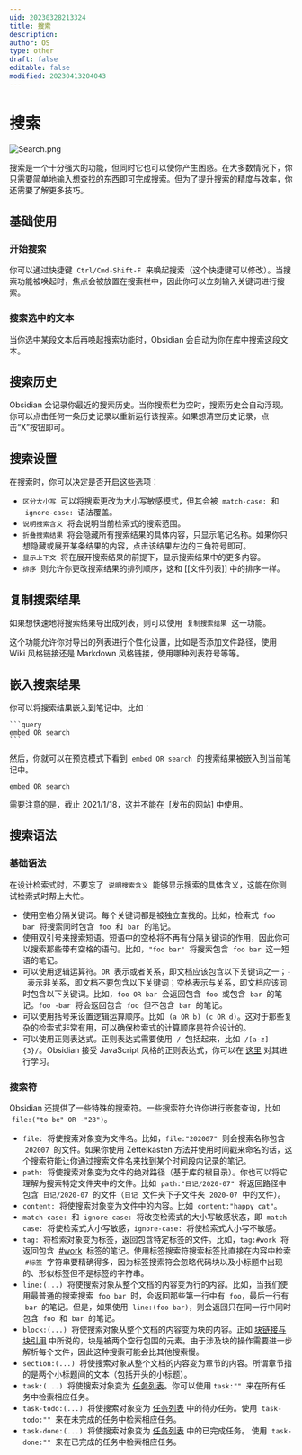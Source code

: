 ```yaml
---
uid: 20230328213324
title: 搜索
description: 
author: OS
type: other
draft: false
editable: false
modified: 20230413204043
---
```


# 搜索

![Search.png](https://s1.vika.cn/space/2023/03/15/b3e6b41187d642efb57848c68dcdb332)

搜索是一个十分强大的功能，但同时它也可以使你产生困惑。在大多数情况下，你只需要简单地输入想查找的东西即可完成搜索。但为了提升搜索的精度与效率，你还需要了解更多技巧。

## 基础使用

### 开始搜索

你可以通过快捷键  `Ctrl/Cmd-Shift-F`  来唤起搜索（这个快捷键可以修改）。当搜索功能被唤起时，焦点会被放置在搜索栏中，因此你可以立刻输入关键词进行搜索。

### 搜索选中的文本

当你选中某段文本后再唤起搜索功能时，Obsidian 会自动为你在库中搜索这段文本。

## 搜索历史

Obsidian 会记录你最近的搜索历史。当你搜索栏为空时，搜索历史会自动浮现。你可以点击任何一条历史记录以重新运行该搜索。如果想清空历史记录，点击“X”按钮即可。

## 搜索设置

在搜索时，你可以决定是否开启这些选项：

- `区分大小写`  可以将搜索更改为大小写敏感模式，但其会被  `match-case:`  和  `ignore-case:`  语法覆盖。
- `说明搜索含义`  将会说明当前检索式的搜索范围。
- `折叠搜索结果`  将会隐藏所有搜索结果的具体内容，只显示笔记名称。如果你只想隐藏或展开某条结果的内容，点击该结果左边的三角符号即可。
- `显示上下文`  将在展开搜索结果的前提下，显示搜索结果中的更多内容。
- `排序`  则允许你更改搜索结果的排列顺序，这和 [[文件列表]] 中的排序一样。

## 复制搜索结果

如果想快速地将搜索结果导出成列表，则可以使用  `复制搜索结果`  这一功能。

这个功能允许你对导出的列表进行个性化设置，比如是否添加文件路径，使用 Wiki 风格链接还是 Markdown 风格链接，使用哪种列表符号等等。

## 嵌入搜索结果

你可以将搜索结果嵌入到笔记中。比如：

````
```query
embed OR search
```
````

然后，你就可以在预览模式下看到  `embed OR search`  的搜索结果被嵌入到当前笔记中。

```query
embed OR search
```

需要注意的是，截止 2021/1/18，这并不能在  [发布的网站] 中使用。

## 搜索语法

### 基础语法

在设计检索式时，不要忘了  `说明搜索含义`  能够显示搜索的具体含义，这能在你测试检索式时帮上大忙。

- 使用空格分隔关键词。每个关键词都是被独立查找的。比如，检索式  `foo bar`  将搜索同时包含  `foo`  和  `bar`  的笔记。
- 使用双引号来搜索短语。短语中的空格将不再有分隔关键词的作用，因此你可以搜索那些带有空格的语句。比如，`"foo bar"`  将搜索包含  `foo bar`  这一短语的笔记。
- 可以使用逻辑运算符。`OR`  表示或者关系，即文档应该包含以下关键词之一；`-`  表示非关系，即文档不要包含以下关键词；空格表示与关系，即文档应该同时包含以下关键词。比如，`foo OR bar`  会返回包含  `foo`  或包含  `bar`  的笔记。`foo -bar`  将会返回包含  `foo`  但不包含  `bar`  的笔记。
- 可以使用括号来设置逻辑运算顺序。比如  `(a OR b) (c OR d)`。这对于那些复杂的检索式非常有用，可以确保检索式的计算顺序是符合设计的。
- 可以使用正则表达式。正则表达式需要使用  `/`  包括起来，比如  `/[a-z]{3}/`。Obsidian 接受 JavaScript 风格的正则表达式，你可以在 [这里](https://developer.mozilla.org/en-US/docs/Web/JavaScript/Guide/Regular_Expressions) 对其进行学习。

### 搜索符

Obsidian 还提供了一些特殊的搜索符。一些搜索符允许你进行嵌套查询，比如  `file:("to be" OR -"2B")`。

- `file:`  将使搜索对象变为文件名。比如，`file:"202007"`  则会搜索名称包含  `202007`  的文件。如果你使用 Zettelkasten 方法并使用时间戳来命名的话，这个搜索符能让你通过搜索文件名来找到某个时间段内记录的笔记。
- `path:`  将使搜索对象变为文件的绝对路径（基于库的根目录）。你也可以将它理解为搜索特定文件夹中的文件。比如  `path:"日记/2020-07"`  将返回路径中包含  `日记/2020-07`  的文件（`日记`  文件夹下子文件夹  `2020-07`  中的文件）。
- `content:`  将使搜索对象变为文件中的内容。比如  `content:"happy cat"`。
- `match-case:`  和  `ignore-case:`  将改变检索式的大小写敏感状态，即  `match-case:`  将使检索式大小写敏感，`ignore-case:`  将使检索式大小写不敏感。
- `tag:`  将检索对象变为标签，返回包含特定标签的文件。比如，`tag:#work`  将返回包含  [#work](https://publish.obsidian.md/#work)  标签的笔记。使用标签搜索符搜索标签比直接在内容中检索  `#标签`  字符串要精确得多，因为标签搜索符会忽略代码块以及小标题中出现的、形似标签但不是标签的字符串。
- `line:(...)`  将使搜索对象从整个文档的内容变为行的内容。比如，当我们使用最普通的搜索搜索  `foo bar`  时，会返回那些第一行中有  `foo`，最后一行有  `bar`  的笔记。但是，如果使用  `line:(foo bar)`，则会返回只在同一行中同时包含  `foo`  和  `bar`  的笔记。
- `block:(...)`  将使搜索对象从整个文档的内容变为块的内容。正如 [块链接与块引用](https://publish.obsidian.md/help-zh/%E4%BD%BF%E7%94%A8%E6%8C%87%E5%8D%97/%E5%9D%97%E9%93%BE%E6%8E%A5%E4%B8%8E%E5%9D%97%E5%BC%95%E7%94%A8) 中所说的，块是被两个空行包围的元素。由于涉及块的操作需要进一步解析每个文件，因此这种搜索可能会比其他搜索慢。
- `section:(...)`  将使搜索对象从整个文档的内容变为章节的内容。所谓章节指的是两个小标题间的文本（包括开头的小标题）。
- `task:(...)`  将使搜索对象变为 [任务列表](https://publish.obsidian.md/help-zh/%E4%BD%BF%E7%94%A8%E6%8C%87%E5%8D%97/%E6%A0%BC%E5%BC%8F%E5%8C%96%E4%BD%A0%E7%9A%84%E7%AC%94%E8%AE%B0#%E4%BB%BB%E5%8A%A1%E5%88%97%E8%A1%A8)。你可以使用 `task:""`  来在所有任务中检索相应任务。
- `task-todo:(...)`  将使搜索对象变为 [任务列表](https://publish.obsidian.md/help-zh/%E4%BD%BF%E7%94%A8%E6%8C%87%E5%8D%97/%E6%A0%BC%E5%BC%8F%E5%8C%96%E4%BD%A0%E7%9A%84%E7%AC%94%E8%AE%B0#%E4%BB%BB%E5%8A%A1%E5%88%97%E8%A1%A8) 中的待办任务。使用  `task-todo:""`  来在未完成的任务中检索相应任务。
- `task-done:(...)`  将使搜索对象变为 [任务列表](https://publish.obsidian.md/help-zh/%E4%BD%BF%E7%94%A8%E6%8C%87%E5%8D%97/%E6%A0%BC%E5%BC%8F%E5%8C%96%E4%BD%A0%E7%9A%84%E7%AC%94%E8%AE%B0#%E4%BB%BB%E5%8A%A1%E5%88%97%E8%A1%A8) 中的已完成任务。 使用  `task-done:""`  来在已完成的任务中检索相应任务。
